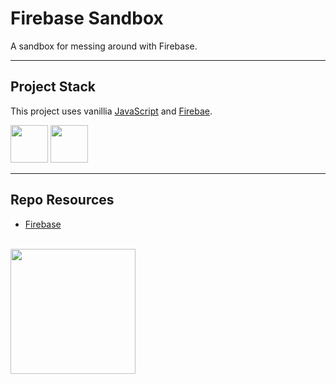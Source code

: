 # Firebase Sandbox

A sandbox for messing around with Firebase.

---

## Project Stack

This project uses vanillia [JavaScript](https://developer.mozilla.org/en-US/docs/Web/JavaScript) and [Firebae](https://firebase.google.com/).

<img src="https://console.codeadam.ca/api/image/firebase" width="60"> <img src="https://console.codeadam.ca/api/image/javascript" width="60">

---

## Repo Resources

- [Firebase](https://firebase.google.com/)

<br>
<a href="https://codeadam.ca">
<img src="https://cdn.codeadam.ca/images@1.0.0/codeadam-logo-coloured-horizontal.png" width="200">
</a>
